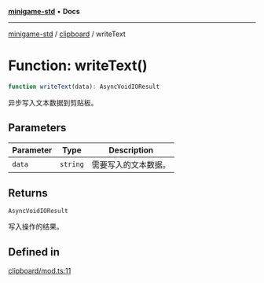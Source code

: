 [**minigame-std**](../../../README.md) • **Docs**

***

[minigame-std](../../../README.md) / [clipboard](../README.md) / writeText

# Function: writeText()

```ts
function writeText(data): AsyncVoidIOResult
```

异步写入文本数据到剪贴板。

## Parameters

| Parameter | Type | Description |
| ------ | ------ | ------ |
| `data` | `string` | 需要写入的文本数据。 |

## Returns

`AsyncVoidIOResult`

写入操作的结果。

## Defined in

[clipboard/mod.ts:11](https://github.com/JiangJie/minigame-std/blob/e98ab0af7ad78dc07fcec865ee164ff1e7efe9cf/src/std/clipboard/mod.ts#L11)
